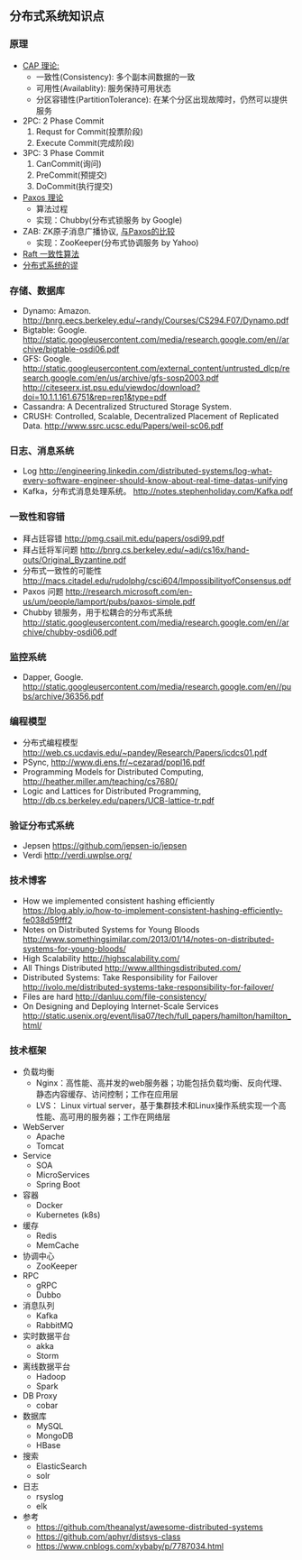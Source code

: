 ## 分布式系统知识点

### 原理
  - [CAP 理论:](http://en.wikipedia.org/wiki/CAP_theorem)
    - 一致性(Consistency): 多个副本间数据的一致
    - 可用性(Availablity): 服务保持可用状态
    - 分区容错性(PartitionTolerance): 在某个分区出现故障时，仍然可以提供服务 
  - 2PC: 2 Phase Commit
    1. Requst for Commit(投票阶段) 
    2. Execute Commit(完成阶段)
  - 3PC: 3 Phase Commit
    1. CanCommit(询问)
    2. PreCommit(预提交)
    3. DoCommit(执行提交)
  - [Paxos 理论](http://research.microsoft.com/en-us/um/people/lamport/pubs/lamport-paxos.pdf)
    - 算法过程
    - 实现：Chubby(分布式锁服务 by Google)
  - ZAB: ZK原子消息广播协议, [与Paxos的比较](https://cwiki.apache.org/confluence/display/ZOOKEEPER/Zab+vs.+Paxos)
    - 实现：ZooKeeper(分布式协调服务 by Yahoo)
  - [Raft 一致性算法](https://raftconsensus.github.io/)
  - [分布式系统的谬](http://the-paper-trail.org/blog/distributed-systems-theory-for-the-distributed-systems-engineer/)
  
### 存储、数据库
  - Dynamo: Amazon. http://bnrg.eecs.berkeley.edu/~randy/Courses/CS294.F07/Dynamo.pdf
  - Bigtable: Google. http://static.googleusercontent.com/media/research.google.com/en//archive/bigtable-osdi06.pdf
  - GFS: Google. http://static.googleusercontent.com/external_content/untrusted_dlcp/research.google.com/en/us/archive/gfs-sosp2003.pdf http://citeseerx.ist.psu.edu/viewdoc/download?doi=10.1.1.161.6751&rep=rep1&type=pdf
  - Cassandra: A Decentralized Structured Storage System.
  - CRUSH: Controlled, Scalable, Decentralized Placement of Replicated Data. http://www.ssrc.ucsc.edu/Papers/weil-sc06.pdf

### 日志、消息系统
  - Log http://engineering.linkedin.com/distributed-systems/log-what-every-software-engineer-should-know-about-real-time-datas-unifying
  - Kafka，分布式消息处理系统。 http://notes.stephenholiday.com/Kafka.pdf
  
### 一致性和容错
  - 拜占廷容错 http://pmg.csail.mit.edu/papers/osdi99.pdf
  - 拜占廷将军问题 http://bnrg.cs.berkeley.edu/~adj/cs16x/hand-outs/Original_Byzantine.pdf
  - 分布式一致性的可能性 http://macs.citadel.edu/rudolphg/csci604/ImpossibilityofConsensus.pdf
  - Paxos 问题 http://research.microsoft.com/en-us/um/people/lamport/pubs/paxos-simple.pdf
  - Chubby 锁服务，用于松耦合的分布式系统 http://static.googleusercontent.com/media/research.google.com/en//archive/chubby-osdi06.pdf
  
### 监控系统
  - Dapper, Google. http://static.googleusercontent.com/media/research.google.com/en//pubs/archive/36356.pdf
  
### 编程模型
  - 分布式编程模型 http://web.cs.ucdavis.edu/~pandey/Research/Papers/icdcs01.pdf
  - PSync, http://www.di.ens.fr/~cezarad/popl16.pdf
  - Programming Models for Distributed Computing, http://heather.miller.am/teaching/cs7680/
  - Logic and Lattices for Distributed Programming, http://db.cs.berkeley.edu/papers/UCB-lattice-tr.pdf
  
### 验证分布式系统
  - Jepsen https://github.com/jepsen-io/jepsen
  - Verdi http://verdi.uwplse.org/
  
### 技术博客
  - How we implemented consistent hashing efficiently https://blog.ably.io/how-to-implement-consistent-hashing-efficiently-fe038d59fff2
  - Notes on Distributed Systems for Young Bloods http://www.somethingsimilar.com/2013/01/14/notes-on-distributed-systems-for-young-bloods/
  - High Scalability http://highscalability.com/
  - All Things Distributed http://www.allthingsdistributed.com/
  - Distributed Systems: Take Responsibility for Failover http://ivolo.me/distributed-systems-take-responsibility-for-failover/
  - Files are hard http://danluu.com/file-consistency/
  - On Designing and Deploying Internet-Scale Services http://static.usenix.org/event/lisa07/tech/full_papers/hamilton/hamilton_html/

### 技术框架
  - 负载均衡
    - Nginx：高性能、高并发的web服务器；功能包括负载均衡、反向代理、静态内容缓存、访问控制；工作在应用层
    - LVS： Linux virtual server，基于集群技术和Linux操作系统实现一个高性能、高可用的服务器；工作在网络层
  - WebServer
    - Apache
    - Tomcat
  - Service
    - SOA
    - MicroServices
    - Spring Boot
  - 容器
    - Docker
    - Kubernetes (k8s)
  - 缓存
    - Redis
    - MemCache
  - 协调中心
    - ZooKeeper
  - RPC
    - gRPC
    - Dubbo
  - 消息队列
    - Kafka
    - RabbitMQ
  - 实时数据平台
    - akka
    - Storm
  - 离线数据平台
    - Hadoop
    - Spark
  - DB Proxy
    - cobar
  - 数据库
    - MySQL
    - MongoDB
    - HBase
  - 搜索
    - ElasticSearch
    - solr
  - 日志
    - rsyslog
    - elk
- 参考
  - https://github.com/theanalyst/awesome-distributed-systems
  - https://github.com/aphyr/distsys-class
  - https://www.cnblogs.com/xybaby/p/7787034.html
